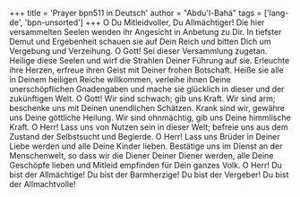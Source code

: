 +++
title = 'Prayer bpn511 in Deutsch'
author = "Abdu'l-Bahá"
tags = ['lang-de', 'bpn-unsorted']
+++
O Du Mitleidvoller, Du Allmächtiger! Die hier versammelten Seelen wenden ihr Angesicht in Anbetung zu Dir. In tiefster Demut und Ergebenheit schauen sie auf Dein Reich und bitten Dich um Vergebung und Verzeihung. O Gott! Sei dieser Versammlung zugetan. Heilige diese Seelen und wirf die Strahlen Deiner Führung auf sie. Erleuchte ihre Herzen, erfreue ihren Geist mit Deiner frohen Botschaft. Heiße sie alle in Deinem heiligen Reiche willkommen, verleihe ihnen Deine unerschöpflichen Gnadengaben und mache sie glücklich in dieser und der zukünftigen Welt.
O Gott! Wir sind schwach; gib uns Kraft. Wir sind arm; beschenke uns mit Deinen unendlichen Schätzen. Krank sind wir, gewähre uns Deine göttliche Heilung. Wir sind ohnmächtig, gib uns Deine himmlische Kraft. O Herr! Lass uns von Nutzen sein in dieser Welt; befreie uns aus dem Zustand der Selbstsucht und Begierde. O Herr! Lass uns Brüder in Deiner Liebe werden und alle Deine Kinder lieben. Bestätige uns im Dienst an der Menschenwelt, so dass wir die Diener Deiner Diener werden, alle Deine Geschöpfe lieben und Mitleid empfinden für Dein ganzes Volk. O Herr! Du bist der Allmächtige! Du bist der Barmherzige! Du bist der Vergeber! Du bist der Allmachtvolle!
